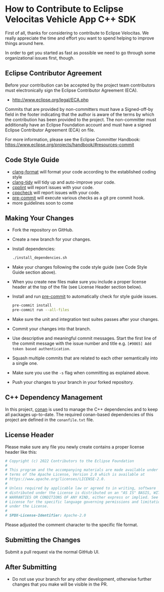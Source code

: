 # How to Contribute to Eclipse Velocitas Vehicle App C++ SDK

First of all, thanks for considering to contribute to Eclipse Velocitas. We really
appreciate the time and effort you want to spend helping to improve things around here.

In order to get you started as fast as possible we need to go through some organizational issues first, though.

## Eclipse Contributor Agreement

Before your contribution can be accepted by the project team contributors must
electronically sign the Eclipse Contributor Agreement (ECA).

* http://www.eclipse.org/legal/ECA.php

Commits that are provided by non-committers must have a Signed-off-by field in
the footer indicating that the author is aware of the terms by which the
contribution has been provided to the project. The non-committer must
additionally have an Eclipse Foundation account and must have a signed Eclipse
Contributor Agreement (ECA) on file.

For more information, please see the Eclipse Committer Handbook:
https://www.eclipse.org/projects/handbook/#resources-commit

## Code Style Guide
* [clang-format](https://clang.llvm.org/docs/ClangFormat.html) will format your code according to the established coding style
* [clang-tidy](https://clang.llvm.org/extra/clang-tidy/) will tidy up and auto-improve your code.
* [cpplint](https://github.com/cpplint/cpplint) will report issues with your code.
* [cppcheck](https://cppcheck.sourceforge.io/) will report issues with your code.
* [pre-commit](https://pre-commit.com/) will execute various checks as a git pre commit hook.
* more guidelines soon to come

## Making Your Changes

* Fork the repository on GitHub.
* Create a new branch for your changes.
* Install dependencies:

   ```bash
   ./install_dependencies.sh
   ```
* Make your changes following the code style guide (see Code Style Guide section above).
* When you create new files make sure you include a proper license header at the top of the file (see License Header section below).
* Install and run [pre-commit](https://pre-commit.com/) to automatically check for style guide issues.
    ```bash
    pre-commit install
    pre-commit run --all-files
    ```
* Make sure the unit and integration test suites passes after your changes.
* Commit your changes into that branch.
* Use descriptive and meaningful commit messages. Start the first line of the commit message with the issue number and title e.g. `[#9865] Add token based authentication`.
* Squash multiple commits that are related to each other semantically into a single one.
* Make sure you use the `-s` flag when committing as explained above.
* Push your changes to your branch in your forked repository.

## C++ Dependency Management

In this project, [conan](https://conan.io) is used to manage the C++ dependencies and to keep all packages up-to-date. The required conan-based dependencies of this project are defined in the `conanfile.txt` file.

## License Header

Please make sure any file you newly create contains a proper license header like this:

```python
# Copyright (c) 2022 Contributors to the Eclipse Foundation
#
# This program and the accompanying materials are made available under the
# terms of the Apache License, Version 2.0 which is available at
# https://www.apache.org/licenses/LICENSE-2.0.
#
# Unless required by applicable law or agreed to in writing, software
# distributed under the License is distributed on an "AS IS" BASIS, WITHOUT
# WARRANTIES OR CONDITIONS OF ANY KIND, either express or implied. See the
# License for the specific language governing permissions and limitations
# under the License.
#
# SPDX-License-Identifier: Apache-2.0
```
Please adjusted the comment character to the specific file format.

## Submitting the Changes

Submit a pull request via the normal GitHub UI.

## After Submitting

* Do not use your branch for any other development, otherwise further changes that you make will be visible in the PR.
